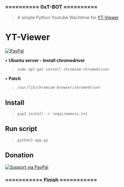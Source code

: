 ### ========== 0xT-BOT ========== ###

> A simple Python Youtube Wachtime for [YT-Viewer](https://github.com/0xT01/YT-Viewer)

# YT-Viewer
 [![PayPal](https://user-images.githubusercontent.com/6497827/53698092-42032280-3dfe-11e9-8054-1597c62d344e.png)](https://paypal.me/0xT001)

• **Ubuntu server - Install chromedriver**

>```sudo apt-get install chromium-chromedriver```

• **Patch**

>```/usr/lib/chromium-browser/chromedriver```

## Install
>```pip3 install -r requirements.txt```

## Run script

>```python3 app.py```

## Donation
[![Support via PayPal](https://camo.githubusercontent.com/19fc947af2adcacd24b6cdbd4a33c10d7cbaeb6c/68747470733a2f2f63646e2e7261776769742e636f6d2f74776f6c66736f6e2f70617970616c2d6769746875622d627574746f6e2f312e302e302f646973742f627574746f6e2e737667)](https://paypal.me/0xT001)

### =========== Finish =========== ###


